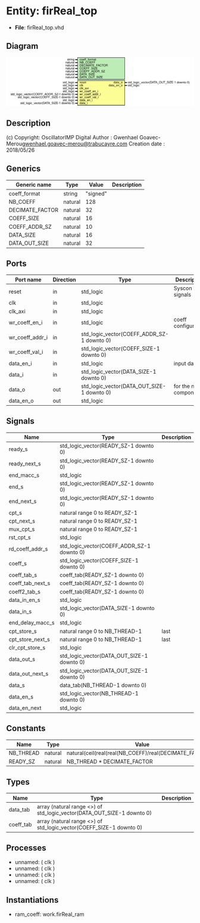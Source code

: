 # Entity: firReal_top

- **File**: firReal_top.vhd
## Diagram

![Diagram](firReal_top.svg "Diagram")
## Description

(c) Copyright: OscillatorIMP Digital
Author : Gwenhael Goavec-Merou<gwenhael.goavec-merou@trabucayre.com>
Creation date : 2018/05/26
## Generics

| Generic name    | Type    | Value    | Description |
| --------------- | ------- | -------- | ----------- |
| coeff_format    | string  | "signed" |             |
| NB_COEFF        | natural | 128      |             |
| DECIMATE_FACTOR | natural | 32       |             |
| COEFF_SIZE      | natural | 16       |             |
| COEFF_ADDR_SZ   | natural | 10       |             |
| DATA_SIZE       | natural | 16       |             |
| DATA_OUT_SIZE   | natural | 32       |             |
## Ports

| Port name       | Direction | Type                                       | Description            |
| --------------- | --------- | ------------------------------------------ | ---------------------- |
| reset           | in        | std_logic                                  | Syscon signals         |
| clk             | in        | std_logic                                  |                        |
| clk_axi         | in        | std_logic                                  |                        |
| wr_coeff_en_i   | in        | std_logic                                  | coeff configuration    |
| wr_coeff_addr_i | in        | std_logic_vector(COEFF_ADDR_SZ-1 downto 0) |                        |
| wr_coeff_val_i  | in        | std_logic_vector(COEFF_SIZE-1 downto 0)    |                        |
| data_en_i       | in        | std_logic                                  | input data             |
| data_i          | in        | std_logic_vector(DATA_SIZE-1 downto 0)     |                        |
| data_o          | out       | std_logic_vector(DATA_OUT_SIZE-1 downto 0) | for the next component |
| data_en_o       | out       | std_logic                                  |                        |
## Signals

| Name              | Type                                       | Description |
| ----------------- | ------------------------------------------ | ----------- |
| ready_s           | std_logic_vector(READY_SZ-1 downto 0)      |             |
|  ready_next_s     | std_logic_vector(READY_SZ-1 downto 0)      |             |
| end_macc_s        | std_logic                                  |             |
| end_s             | std_logic_vector(READY_SZ-1 downto 0)      |             |
|  end_next_s       | std_logic_vector(READY_SZ-1 downto 0)      |             |
| cpt_s             | natural range 0 to READY_SZ-1              |             |
| cpt_next_s        | natural range 0 to READY_SZ-1              |             |
|  mux_cpt_s        | natural range 0 to READY_SZ-1              |             |
| rst_cpt_s         | std_logic                                  |             |
| rd_coeff_addr_s   | std_logic_vector(COEFF_ADDR_SZ-1 downto 0) |             |
| coeff_s           | std_logic_vector(COEFF_SIZE-1 downto 0)    |             |
| coeff_tab_s       | coeff_tab(READY_SZ-1 downto 0)             |             |
|  coeff_tab_next_s | coeff_tab(READY_SZ-1 downto 0)             |             |
| coeff2_tab_s      | coeff_tab(READY_SZ-1 downto 0)             |             |
| data_in_en_s      | std_logic                                  |             |
| data_in_s         | std_logic_vector(DATA_SIZE-1 downto 0)     |             |
| end_delay_macc_s  | std_logic                                  |             |
| cpt_store_s       | natural range 0 to NB_THREAD-1             | last        |
|  cpt_store_next_s | natural range 0 to NB_THREAD-1             | last        |
| clr_cpt_store_s   | std_logic                                  |             |
| data_out_s        | std_logic_vector(DATA_OUT_SIZE-1 downto 0) |             |
|  data_out_next_s  | std_logic_vector(DATA_OUT_SIZE-1 downto 0) |             |
| data_s            | data_tab(NB_THREAD-1 downto 0)             |             |
| data_en_s         | std_logic_vector(NB_THREAD-1 downto 0)     |             |
| data_en_next      | std_logic                                  |             |
## Constants

| Name      | Type    | Value                                                         | Description |
| --------- | ------- | ------------------------------------------------------------- | ----------- |
| NB_THREAD | natural |  			natural(ceil(real(real(NB_COEFF)/real(DECIMATE_FACTOR)))) |             |
| READY_SZ  | natural |  NB_THREAD * DECIMATE_FACTOR                                  |             |
## Types

| Name      | Type                                                                    | Description |
| --------- | ----------------------------------------------------------------------- | ----------- |
| data_tab  | array (natural range <>) of std_logic_vector(DATA_OUT_SIZE-1 downto 0)  |             |
| coeff_tab | array (natural range <>) of std_logic_vector(COEFF_SIZE-1 downto 0)     |             |
## Processes
- unnamed: ( clk )
- unnamed: ( clk )
- unnamed: ( clk )
- unnamed: ( clk )
## Instantiations

- ram_coeff: work.firReal_ram
